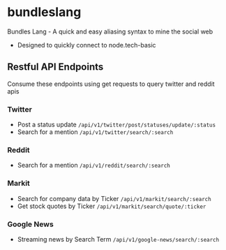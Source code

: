 # bundleslang
Bundles Lang - A quick and easy aliasing syntax to mine the social web
 - Designed to quickly connect to node.tech-basic
 
## Restful API Endpoints
Consume these endpoints using get requests to query twitter and reddit apis

### Twitter
 - Post a status update ```/api/v1/twitter/post/statuses/update/:status```
 - Search for a mention ```/api/v1/twitter/search/:search```
 
### Reddit
 - Search for a mention ```/api/v1/reddit/search/:search```
 
### Markit
 - Search for company data by Ticker ```/api/v1/markit/search/:search```
 - Get stock quotes by Ticker ```/api/v1/markit/search/quote/:ticker```

### Google News
 - Streaming news by Search Term ```/api/v1/google-news/search/:search```


